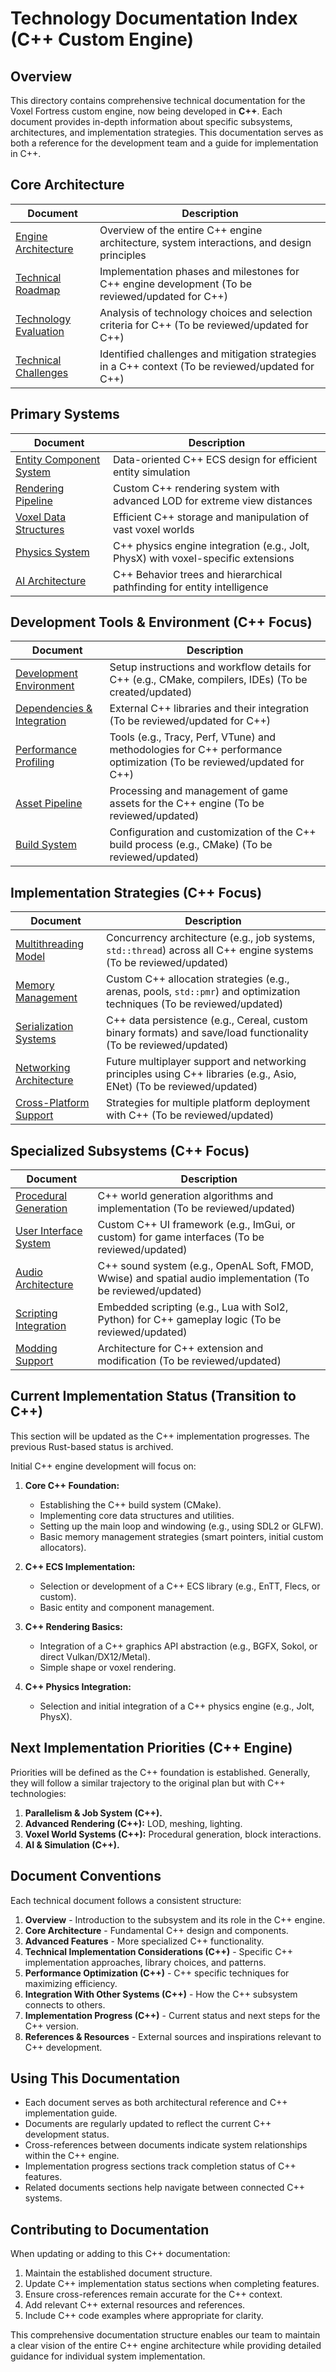 # Technology Documentation Index (C++ Custom Engine)

## Overview

This directory contains comprehensive technical documentation for the Voxel Fortress custom engine, now being developed in **C++**. Each document provides in-depth information about specific subsystems, architectures, and implementation strategies. This documentation serves as both a reference for the development team and a guide for implementation in C++.

## Core Architecture

| Document | Description |
|----------|-------------|
| [Engine Architecture](./Engine%20Architecture.md) | Overview of the entire C++ engine architecture, system interactions, and design principles |
| [Technical Roadmap](./Technical%20Roadmap.md) | Implementation phases and milestones for C++ engine development (To be reviewed/updated for C++) |
| [Technology Evaluation](./Technology%20Evaluation.md) | Analysis of technology choices and selection criteria for C++ (To be reviewed/updated for C++) |
| [Technical Challenges](./Technical%20Challenges.md) | Identified challenges and mitigation strategies in a C++ context (To be reviewed/updated for C++) |

## Primary Systems

| Document | Description |
|----------|-------------|
| [Entity Component System](./Entity%20Component%20System.md) | Data-oriented C++ ECS design for efficient entity simulation |
| [Rendering Pipeline](./Rendering%20Pipeline.md) | Custom C++ rendering system with advanced LOD for extreme view distances |
| [Voxel Data Structures](./Voxel%20Data%20Structures.md) | Efficient C++ storage and manipulation of vast voxel worlds |
| [Physics System](./Physics%20System.md) | C++ physics engine integration (e.g., Jolt, PhysX) with voxel-specific extensions |
| [AI Architecture](./AI%20Architecture.md) | C++ Behavior trees and hierarchical pathfinding for entity intelligence |

## Development Tools & Environment (C++ Focus)

| Document | Description |
|----------|-------------|
| [Development Environment](./Development%20Environment.md) | Setup instructions and workflow details for C++ (e.g., CMake, compilers, IDEs) (To be created/updated) |
| [Dependencies & Integration](./Dependencies%20Integration.md) | External C++ libraries and their integration (To be reviewed/updated for C++) |
| [Performance Profiling](./Performance%20Profiling.md) | Tools (e.g., Tracy, Perf, VTune) and methodologies for C++ performance optimization (To be reviewed/updated for C++) |
| [Asset Pipeline](./Asset%20Pipeline.md) | Processing and management of game assets for the C++ engine (To be reviewed/updated) |
| [Build System](./Build%20System.md) | Configuration and customization of the C++ build process (e.g., CMake) (To be reviewed/updated) |

## Implementation Strategies (C++ Focus)

| Document | Description |
|----------|-------------|
| [Multithreading Model](./Multithreading%20Model.md) | Concurrency architecture (e.g., job systems, `std::thread`) across all C++ engine systems (To be reviewed/updated) |
| [Memory Management](./Memory%20Management.md) | Custom C++ allocation strategies (e.g., arenas, pools, `std::pmr`) and optimization techniques (To be reviewed/updated) |
| [Serialization Systems](./Serialization%20Systems.md) | C++ data persistence (e.g., Cereal, custom binary formats) and save/load functionality (To be reviewed/updated) |
| [Networking Architecture](./Networking%20Architecture.md) | Future multiplayer support and networking principles using C++ libraries (e.g., Asio, ENet) (To be reviewed/updated) |
| [Cross-Platform Support](./Cross-Platform%20Support.md) | Strategies for multiple platform deployment with C++ (To be reviewed/updated) |

## Specialized Subsystems (C++ Focus)

| Document | Description |
|----------|-------------|
| [Procedural Generation](./Procedural%20Generation.md) | C++ world generation algorithms and implementation (To be reviewed/updated) |
| [User Interface System](./User%20Interface%20System.md) | Custom C++ UI framework (e.g., ImGui, or custom) for game interfaces (To be reviewed/updated) |
| [Audio Architecture](./Audio%20Architecture.md) | C++ sound system (e.g., OpenAL Soft, FMOD, Wwise) and spatial audio implementation (To be reviewed/updated) |
| [Scripting Integration](./Scripting%20Integration.md) | Embedded scripting (e.g., Lua with Sol2, Python) for C++ gameplay logic (To be reviewed/updated) |
| [Modding Support](./Modding%20Support.md) | Architecture for C++ extension and modification (To be reviewed/updated) |

## Current Implementation Status (Transition to C++)

This section will be updated as the C++ implementation progresses. The previous Rust-based status is archived.

Initial C++ engine development will focus on:

1.  **Core C++ Foundation:**
    *   Establishing the C++ build system (CMake).
    *   Implementing core data structures and utilities.
    *   Setting up the main loop and windowing (e.g., using SDL2 or GLFW).
    *   Basic memory management strategies (smart pointers, initial custom allocators).

2.  **C++ ECS Implementation:**
    *   Selection or development of a C++ ECS library (e.g., EnTT, Flecs, or custom).
    *   Basic entity and component management.

3.  **C++ Rendering Basics:**
    *   Integration of a C++ graphics API abstraction (e.g., BGFX, Sokol, or direct Vulkan/DX12/Metal).
    *   Simple shape or voxel rendering.

4.  **C++ Physics Integration:**
    *   Selection and initial integration of a C++ physics engine (e.g., Jolt, PhysX).

## Next Implementation Priorities (C++ Engine)

Priorities will be defined as the C++ foundation is established. Generally, they will follow a similar trajectory to the original plan but with C++ technologies:

1.  **Parallelism & Job System (C++).**
2.  **Advanced Rendering (C++):** LOD, meshing, lighting.
3.  **Voxel World Systems (C++):** Procedural generation, block interactions.
4.  **AI & Simulation (C++).**

## Document Conventions

Each technical document follows a consistent structure:

1.  **Overview** - Introduction to the subsystem and its role in the C++ engine.
2.  **Core Architecture** - Fundamental C++ design and components.
3.  **Advanced Features** - More specialized C++ functionality.
4.  **Technical Implementation Considerations (C++)** - Specific C++ implementation approaches, library choices, and patterns.
5.  **Performance Optimization (C++)** - C++ specific techniques for maximizing efficiency.
6.  **Integration With Other Systems (C++)** - How the C++ subsystem connects to others.
7.  **Implementation Progress (C++)** - Current status and next steps for the C++ version.
8.  **References & Resources** - External sources and inspirations relevant to C++ development.

## Using This Documentation

- Each document serves as both architectural reference and C++ implementation guide.
- Documents are regularly updated to reflect the current C++ development status.
- Cross-references between documents indicate system relationships within the C++ engine.
- Implementation progress sections track completion status of C++ features.
- Related documents sections help navigate between connected C++ systems.

## Contributing to Documentation

When updating or adding to this C++ documentation:

1.  Maintain the established document structure.
2.  Update C++ implementation status sections when completing features.
3.  Ensure cross-references remain accurate for the C++ context.
4.  Add relevant C++ external resources and references.
5.  Include C++ code examples where appropriate for clarity.

This comprehensive documentation structure enables our team to maintain a clear vision of the entire C++ engine architecture while providing detailed guidance for individual system implementation.
